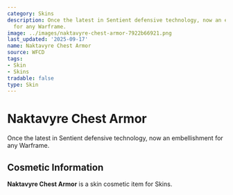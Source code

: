 ```yaml
---
category: Skins
description: Once the latest in Sentient defensive technology, now an embellishment
  for any Warframe.
image: ../images/naktavyre-chest-armor-7922b66921.png
last_updated: '2025-09-17'
name: Naktavyre Chest Armor
source: WFCD
tags:
- Skin
- Skins
tradable: false
type: Skin
---
```


# Naktavyre Chest Armor

Once the latest in Sentient defensive technology, now an embellishment for any Warframe.

## Cosmetic Information

**Naktavyre Chest Armor** is a skin cosmetic item for Skins.

